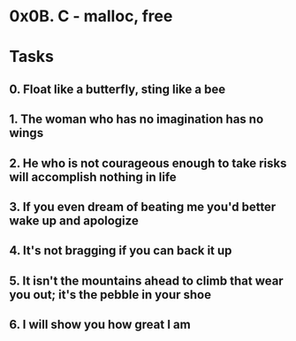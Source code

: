 # 0x0B. C - malloc, free

# Tasks

## 0. Float like a butterfly, sting like a bee

## 1. The woman who has no imagination has no wings

## 2. He who is not courageous enough to take risks will accomplish nothing in life

## 3. If you even dream of beating me you'd better wake up and apologize

## 4. It's not bragging if you can back it up

## 5. It isn't the mountains ahead to climb that wear you out; it's the pebble in your shoe

## 6. I will show you how great I am



